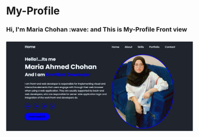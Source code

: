 ﻿# My-Profile
<h3>Hi, I'm Maria Chohan :wave: and This is My-Profile Front view<h3>

![logo](https://github.com/MariaAhmedChohan/My-portfolio/blob/main/image/My-portfolio-img.png)
